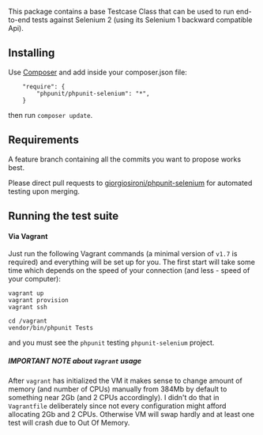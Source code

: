 This package contains a base Testcase Class that can be used to run end-to-end tests against Selenium 2 (using its Selenium 1 backward compatible Api).

Installing
---

Use [Composer](https://getcomposer.org) and add inside your composer.json file:

```
    "require": {
        "phpunit/phpunit-selenium": "*",
    }
```

then run `composer update`.

Requirements
---

A feature branch containing all the commits you want to propose works best.

Please direct pull requests to [giorgiosironi/phpunit-selenium](https://github.com/giorgiosironi/phpunit-selenium) for automated testing upon merging.

Running the test suite
---

#### Via Vagrant

Just run the following Vagrant commands (a minimal version of `v1.7` is required) and everything will be set up for you. The first start will take some time which depends on the speed of your connection (and less - speed of your computer):

    vagrant up
    vagrant provision
    vagrant ssh

    cd /vagrant
    vendor/bin/phpunit Tests
 
and you must see the `phpunit` testing `phpunit-selenium` project.

##### IMPORTANT NOTE about `Vagrant` usage
After `vagrant` has initialized the VM it makes sense to change amount of memory (and number of CPUs) manually from 384Mb by default to something near 2Gb (and 2 CPUs accordingly). I didn't do that in `Vagrantfile` deliberately since not every configuration might afford allocating 2Gb and 2 CPUs. Otherwise VM will swap hardly and at least one test will crash due to Out Of Memory.

